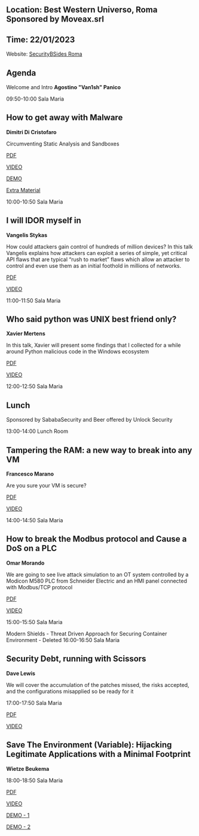 Location: Best Western Universo, Roma Sponsored by Moveax.srl
------------
Time: 22/01/2023
------------
Website: [SecurityBSides Roma](https://roma.securitybsides.it)

Agenda
------------

Welcome and Intro
**Agostino "Van1sh" Panico**

09:50-10:00 Sala Maria 

How to get away with Malware 
------------
**Dimitri Di Cristofaro**

Circumventing Static Analysis and Sandboxes

[PDF](How_to_Get_Away_with_Malware/bsides2023_how_to_get_away_with_malware_FINAL_NO_ANIM.pdf)

[VIDEO](https://www.twitch.tv/securitycert/videos)

[DEMO](How_to_Get_Away_with_Malware/BsidesRome2023DEMO.mp4)

[Extra Material](How_to_Get_Away_with_Malware)

10:00-10:50 Sala Maria 

I will IDOR myself in
------------
**Vangelis Stykas**

How could attackers gain control of hundreds of million devices? In this talk Vangelis explains how attackers can exploit a series of simple, yet critical API flaws that are typical “rush to market” flaws which allow an attacker to control and even use them as an initial foothold in millions of networks.

[PDF](I_will_IDOR_myself_in/I_will_IDOR_myself_in.pdf)

[VIDEO](https://www.twitch.tv/securitycert/videos)

11:00-11:50 Sala Maria 

Who said python was UNIX best friend only?
------------
**Xavier Mertens**

In this talk, Xavier will present some findings that I collected for a while around Python malicious code in the Windows ecosystem

[PDF](Who_said_python_was_UNIX_best_friend_only/Python-Windows-Best-Friend-4.pdf)

[VIDEO](https://www.twitch.tv/securitycert/videos)

12:00-12:50 Sala Maria 

Lunch
------------
Sponsored by SababaSecurity and Beer offered by Unlock Security

13:00-14:00 Lunch Room 

Tampering the RAM: a new way to break into any VM
------------
**Francesco Marano**

Are you sure your VM is secure?

[PDF](Tampering_the_RAM:_a_new_way_to_break_into_any_VM/Tampering_the_RAM_a_new_way_to_break_into_any_VM.pdf)

[VIDEO](https://www.twitch.tv/securitycert/videos)

14:00-14:50 Sala Maria 

How to break the Modbus protocol and Cause a DoS on a PLC
------------
**Omar Morando**

We are going to see live attack simulation to an OT system controlled by a Modicon M580 PLC from Schneider Electric and an HMI panel connected with Modbus/TCP protocol

[PDF](How_to_break_the_Modbus_protocol_and_Cause_a_DoS_on_a_PLC/BSidesRoma_PLC_DoS_Omar_Morando_EN.pdf)

[VIDEO](https://www.twitch.tv/securitycert/videos)

15:00-15:50 Sala Maria 

Modern Shields - Threat Driven Approach for Securing Container Environment - Deleted
16:00-16:50 Sala Maria 

Security Debt, running with Scissors
------------
**Dave Lewis**

We will cover the accumulation of the patches missed, the risks accepted, and the configurations misapplied so be ready for it

17:00-17:50 Sala Maria 

[PDF](Security_Debt_running_with_Scissors/Security_Debt_running_with_Scissors.pdf)

[VIDEO](https://www.twitch.tv/securitycert/videos)

Save The Environment (Variable): Hijacking Legitimate Applications with a Minimal Footprint
------------
**Wietze Beukema**

18:00-18:50 Sala Maria 

[PDF](Save_The_Environment_(Variable)_Hijacking_Legitimate_Applications_with_a_Minimal_Footprint/Save_The_Environment_(Variable).pdf)

[VIDEO](https://www.twitch.tv/securitycert/videos)

[DEMO - 1](Save_The_Environment_(Variable)_Hijacking_Legitimate_Applications_with_a_Minimal_Footprint/DEMO1.mp4)

[DEMO - 2](Save_The_Environment_(Variable)_Hijacking_Legitimate_Applications_with_a_Minimal_Footprint/DEMO2.mp4)
